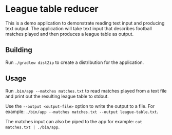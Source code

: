 # League table reducer

This is a demo application to demonstrate reading text input and producing text output. The application will take text input that describes football matches played and then produces a league table as output.

## Building

Run `./gradlew distZip` to create a distribution for the application.

## Usage

Run `.bin/app --matches matches.txt` to read matches played from a text file and print out the resulting league table to stdout.

Use the `--output <output-file>` option to write the output to a file. For example: `./bin/app --matches matches.txt --output league-table.txt`.

The matches input can also be piped to the app for example: `cat matches.txt | ./bin/app`.
